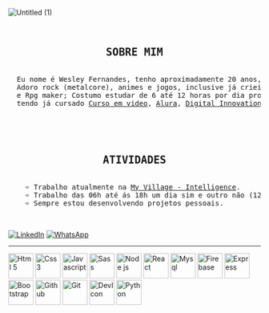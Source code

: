 
![Untitled (1)](https://user-images.githubusercontent.com/89518536/195150122-105e3d46-57be-4e2e-bf08-c832557e25eb.png)

<pre align="center">
  <h2 align="center">SOBRE MIM</h2>
  Eu nome é Wesley Fernandes, tenho aproximadamente 20 anos, sou gáucho e moro em pelotas;
  Adoro rock (metalcore), animes e jogos, inclusive já criei alguns em engines como GameMaker
  e Rpg maker; Costumo estudar de 6 até 12 horas por dia progamação, sendo aluno plus da <a href="https://www.rocketseat.com.br/">Rocketseat<a>,
  tendo já cursado <a href="https://www.cursoemvideo.com/">Curso em video<a>, <a href="https://www.alura.com.br/">Alura<a>, <a href="https://www.dio.me/">Digital Innovation One<a> e <a href="https://learn.microsoft.com/pt-br/">Microsoft Academia<a>.

  <div align="left">
  <h2 align="center">ATIVIDADES</h2>
    ➪ Trabalho atualmente na <a href="https://www.linkedin.com/company/myvillage-brasil/mycompany/">My Village - Intelligence<a>.
    ➪ Trabalho das 06h até ás 18h um dia sim e outro não (12 por 36).
    ➪ Sempre estou desenvolvendo projetos pessoais.
  </div>
</pre>
<a href="https://www.linkedin.com/in/wesley-israel-fernandes/">![LinkedIn](https://img.shields.io/badge/linkedin-%230077B5.svg?style=for-the-badge&logo=linkedin&logoColor=white)<a> <a href="https://api.whatsapp.com/send?phone=5398128-3952">![<a href="https://api.whatsapp.com/send?phone=5398128-3952">WhatsApp<a>](https://img.shields.io/badge/WhatsApp-25D366?style=for-the-badge&logo=whatsapp&logoColor=white)<a>
<hr>
<div display="flex">
<img title="Html 5" width="50px" src="https://cdn.jsdelivr.net/gh/devicons/devicon/icons/html5/html5-plain.svg" />
<img title="Css 3" width="50px" src="https://cdn.jsdelivr.net/gh/devicons/devicon/icons/css3/css3-plain.svg" />
<img title="Javascript" width="50px" src="https://cdn.jsdelivr.net/gh/devicons/devicon/icons/javascript/javascript-plain.svg" />
<img title="Sass" width="50px" src="https://cdn.jsdelivr.net/gh/devicons/devicon/icons/sass/sass-original.svg" />
<img title="Node js" width="50px" src="https://cdn.jsdelivr.net/gh/devicons/devicon/icons/nodejs/nodejs-plain.svg" />
<img title="React" width="50px" src="https://cdn.jsdelivr.net/gh/devicons/devicon/icons/react/react-original.svg" />
<img title="Mysql" width="50px" src="https://cdn.jsdelivr.net/gh/devicons/devicon/icons/mysql/mysql-plain.svg" />
<img title="Firebase" width="50px" src="https://cdn.jsdelivr.net/gh/devicons/devicon/icons/firebase/firebase-plain.svg" />
<img title="Express" width="50px" src="https://cdn.jsdelivr.net/gh/devicons/devicon/icons/express/express-original.svg" />
<img title="Bootstrap" width="50px" src="https://cdn.jsdelivr.net/gh/devicons/devicon/icons/bootstrap/bootstrap-plain.svg" />
<img title="Github" width="50px" src="https://cdn.jsdelivr.net/gh/devicons/devicon/icons/github/github-original.svg" />
<img title="Git" width="50px" src="https://cdn.jsdelivr.net/gh/devicons/devicon/icons/gitlab/gitlab-plain.svg" />
<img title="DevIcon" width="50px" src="https://cdn.jsdelivr.net/gh/devicons/devicon/icons/devicon/devicon-original.svg" />
<img title="Python" width="50px" src="https://cdn.jsdelivr.net/gh/devicons/devicon/icons/python/python-original.svg" />


</div>



